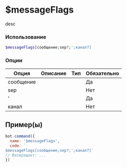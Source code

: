 # $messageFlags
desc
### Использование
```php
$messageFlags[сообщение;sep?;';канал?]
```

### Опции

| Опция | Описание | Тип | Обязательно |
|--------|-------------|------|----------|
| сообщение |  |  | Да | 
| sep |  |  | Нет | 
| ' |  |  | Да |
| канал |  |  | Нет |
## Пример(ы)

```javascript
bot.command({
  name: '$messageFlags',
  code: `
$messageFlags[сообщение;sep?;';канал?]`
// Возвращает: ...
})
```
